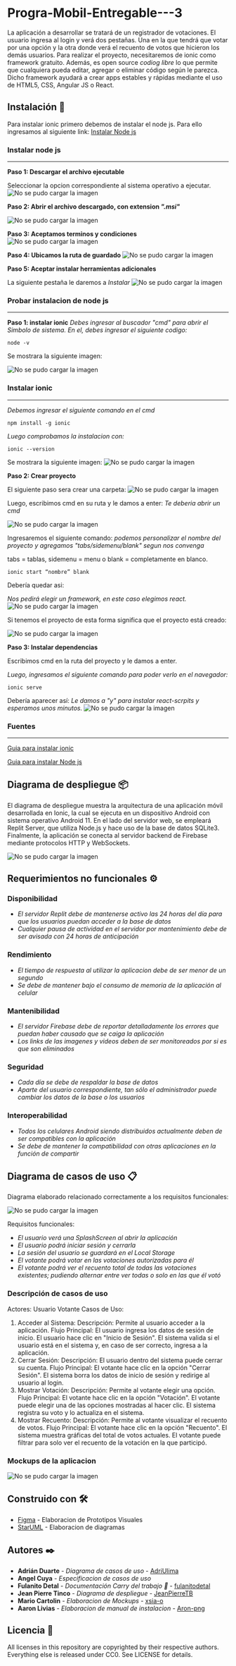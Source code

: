 # Progra-Mobil-Entregable---3


La aplicación a desarrollar se tratará de un registrador de votaciones. El usuario ingresa al login y verá dos pestañas. Una en la que tendrá que votar por una opción y la otra donde verá el recuento de votos que hicieron los demás usuarios. Para realizar el proyecto, necesitaremos de ionic como framework gratuito. Además, es open source _codiog libre_ lo que permite que cualquiera pueda editar, agregar o eliminar código según le parezca. Dicho framework ayudará a crear apps estables y rápidas mediante el uso de HTML5, CSS, Angular JS o React.



## Instalación 🔧

Para instalar ionic primero debemos de instalar el node js. Para ello ingresamos al siguiente link:
[Instalar Node js](https://nodejs.org/en/download)
 

### Instalar node js 
---

**Paso 1: Descargar el archivo ejecutable**

Seleccionar la opcion correspondiente al sistema operativo a ejecutar.
![No se pudo cargar la imagen](images/node1.PNG)

**Paso 2: Abrir el archivo descargado, con extension _".msi"_**

![No se pudo cargar la imagen](images/node2.PNG)

**Paso 3: Aceptamos terminos y condiciones**
![No se pudo cargar la imagen](images/node3.PNG)

**Paso 4: Ubicamos la ruta de guardado**
![No se pudo cargar la imagen](images/node4.PNG)

**Paso 5: Aceptar instalar herramientas adicionales**

La siguiente pestaña le daremos a _Instalar_
![No se pudo cargar la imagen](images/node5.PNG)

### Probar instalacion de node js 
---
**Paso 1: instalar ionic**
_Debes ingresar al buscador "cmd" para abrir el Simbolo de sistema. En el, debes ingresar el siguiente codigo:_
```
node -v
```
Se mostrara la siguiente imagen:

![No se pudo cargar la imagen](images/node6.PNG)

### Instalar ionic
---
_Debemos ingresar el siguiente comando en el cmd_
```
npm install -g ionic
```
_Luego comprobamos la instalacion con:_
```
ionic --version
```
Se mostrara la siguiente imagen:
![No se pudo cargar la imagen](images/cmd1.PNG)

**Paso 2: Crear proyecto**

El siguiente paso sera crear una carpeta:
![No se pudo cargar la imagen](images/carpeta1.PNG)

Luego, escribimos cmd en su ruta y le damos a enter:
_Te deberia abrir un cmd_

![No se pudo cargar la imagen](images/carpeta2.PNG)

Ingresaremos el siguiente comando:
_podemos personalizar el nombre del proyecto y agregamos "tabs/sidemenu/blank" segun nos convenga_

tabs = tablas, sidemenu = menu o blank = completamente en blanco.

```
ionic start “nombre” blank
```
Debería quedar asi:

_Nos pedirá elegir un framework, en este caso elegimos react._
![No se pudo cargar la imagen](images/proyecto1.PNG)

Si tenemos el proyecto de esta forma significa que el proyecto está creado:

![No se pudo cargar la imagen](images/proyecto2.PNG)

**Paso 3: Instalar dependencias**

Escribimos cmd en la ruta del proyecto y le damos a enter.

_Luego, ingresamos el siguiente comando para poder verlo en el navegador:_
```
ionic serve
```

Debería aparecer así:
_Le damos a "y" para instalar react-scrpits y esperamos unos minutos._
![No se pudo cargar la imagen](images/proyecto3.PNG)

### Fuentes
---
[Guia para instalar ionic](https://www.digitaldot.es/crear-app-ionic-visual-studio-code/)

[Guia para instalar Node js](https://codigofacilito.com/articulos/instalar-nodejs-windows)

## Diagrama de despliegue 📦
El diagrama de despliegue muestra la arquitectura de una aplicación móvil desarrollada en Ionic, la cual se ejecuta en un dispositivo Android con sistema operativo Android 11. En el lado del servidor web, se empleará Replit Server, que utiliza Node.js y hace uso de la base de datos SQLite3. Finalmente, la aplicación se conecta al servidor backend de Firebase mediante protocolos HTTP y WebSockets.

![No se pudo cargar la imagen](images/despliegue.PNG)



## Requerimientos no funcionales ⚙️

### Disponibilidad
* _El servidor Replit debe de mantenerse activo las 24 horas del día para que los usuarios puedan acceder a la base de datos_
* _Cualquier pausa de actividad en el servidor por mantenimiento debe de ser avisada con 24 horas de anticipación_
### Rendimiento
* _El tiempo de respuesta al utilizar la aplicacion debe de ser menor de un segundo_
* _Se debe de mantener bajo el consumo de memoria de la aplicación al celular_
### Mantenibilidad
* _El servidor Firebase debe de reportar detalladamente los errores que puedan haber causado que se caiga la aplicación_
* _Los links de las imagenes y videos deben de ser monitoreados por si es que son eliminados_
### Seguridad
* _Cada día se debe de respaldar la base de datos_
* _Aparte del usuario correspondiente, tan sólo el administrador puede cambiar los datos de la base o los usuarios_
### Interoperabilidad
* _Todos los celulares Android siendo distribuidos actualmente deben de ser compatibles con la aplicación_
* _Se debe de mantener la compatibilidad con otras aplicaciones en la función de compartir_

## Diagrama de casos de uso 📋

Diagrama elaborado relacionado correctamente a los requisitos funcionales:

![No se pudo cargar la imagen](images/uso.PNG)

Requisitos funcionales:

* _El usuario verá una SplashScreen al abrir la aplicación_
* _El usuario podrá iniciar sesión y cerrarla_
* _La sesión del usuario se guardará en el Local Storage_
* _El votante podrá votar en las votaciones autorizadas para él_
* _El votante podrá ver el recuento total de todas las votaciones existentes; pudiendo alternar entre ver todas o solo en las que él votó_

### Descripción de casos de uso 
Actores:
Usuario
Votante
Casos de Uso:
1. Acceder al Sistema:
Descripción: Permite al usuario acceder a la aplicación.
Flujo Principal:
El usuario ingresa los datos de sesión de inicio.
El usuario hace clic en "Inicio de Sesión".
El sistema valida si el usuario está en el sistema y, en caso de ser correcto, ingresa a la aplicación.
2. Cerrar Sesión:
Descripción: El usuario dentro del sistema puede cerrar su cuenta.
Flujo Principal:
El votante hace clic en la opción "Cerrar Sesión".
El sistema borra los datos de inicio de sesión y redirige al usuario al login.
3. Mostrar Votación:
Descripción: Permite al votante elegir una opción.
Flujo Principal:
El votante hace clic en la opción "Votación".
El votante puede elegir una de las opciones mostradas al hacer clic.
El sistema registra su voto y lo actualiza en el sistema.
4. Mostrar Recuento:
Descripción: Permite al votante visualizar el recuento de votos.
Flujo Principal:
El votante hace clic en la opción "Recuento".
El sistema muestra gráficas del total de votos actuales.
El votante puede filtrar para solo ver el recuento de la votación en la que participó.

### Mockups de la aplicacion 
![No se pudo cargar la imagen](images/Mockups.png)


## Construido con 🛠️

* [Figma](https://www.figma.com/) - Elaboracion de Prototipos Visuales
* [StarUML](https://staruml.io/download/) - Elaboracion de diagramas

## Autores ✒️

* **Adrián Duarte** - *Diagrama de casos de uso* - [AdriUlima](https://github.com/AdriUlima)
* **Angel Cuya** - *Especificacion de casos de uso* 
* **Fulanito Detal** - *Documentación Carry del trabajo 🥵* - [fulanitodetal](#fulanito-de-tal)
* **Jean Pierre Tinco** - *Diagrama de despliegue* - [JeanPierreTB](https://github.com/JeanPierreTB)
* **Mario Cartolin** - *Elaboracion de Mockups* - [xsia-o](https://github.com/xsia-o)
* **Aaron Livias** - *Elaboracion de manual de instalacion* - [Aron-png](https://github.com/Aron-png)

## Licencia 📄

All licenses in this repository are copyrighted by their respective authors. Everything else is released under CC0. See LICENSE for details.
